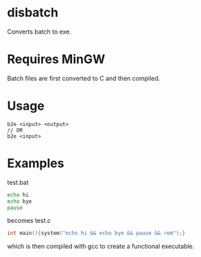 # disbatch
Converts batch to exe.

# Requires MinGW

Batch files are first converted to C and then compiled.
# Usage
```
b2e <input> <output> 
// OR 
b2e <input>
```

# Examples
test.bat
```bat
echo hi
echo bye
pause
```
becomes
test.c
```c
int main(){system("echo hi && echo bye && pause && rem");}
```
which is then compiled with gcc to create a functional executable.
